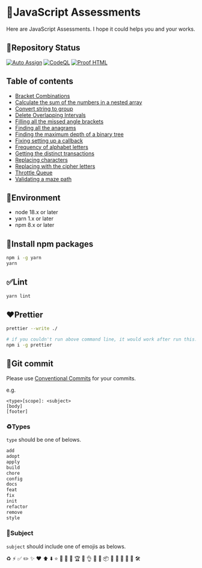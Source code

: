 # 📓JavaScript Assessments

Here are JavaScript Assessments. I hope it could helps you and your works.

## 🔖Repository Status

[![Auto Assign](https://github.com/james-gates-0212/js-assessments/actions/workflows/auto-assign.yml/badge.svg)](https://github.com/james-gates-0212/js-assessments/actions/workflows/auto-assign.yml)
[![CodeQL](https://github.com/james-gates-0212/js-assessments/actions/workflows/codeql.yml/badge.svg)](https://github.com/james-gates-0212/js-assessments/actions/workflows/codeql.yml)
[![Proof HTML](https://github.com/james-gates-0212/js-assessments/actions/workflows/proof-html.yml/badge.svg)](https://github.com/james-gates-0212/js-assessments/actions/workflows/proof-html.yml)

## Table of contents

- [Bracket Combinations](bracket-combinations)
- [Calculate the sum of the numbers in a nested array](calculate-the-sum-of-the-numbers-in-a-nested-array)
- [Convert string to group](convert-string-to-group)
- [Delete Overlapping Intervals](delete-overlapping-intervals)
- [Filling all the missed angle brackets](filling-all-the-missed-angle-brackets)
- [Finding all the anagrams](finding-all-the-anagrams)
- [Finding the maximum depth of a binary tree](finding-the-maximum-depth-of-a-binary-tree)
- [Fixing setting up a callback](fixing-setting-up-a-callback)
- [Frequency of alphabet letters](frequency-of-alphabet-letters)
- [Getting the distinct transactions](getting-the-distinct-transactions)
- [Replacing characters](replacing-characters)
- [Replacing with the cipher letters](replacing-with-the-cipher-letters)
- [Throttle Queue](throttle-queue)
- [Validating a maze path](validating-a-maze-path)

## 📝Environment

- node 18.x or later
- yarn 1.x or later
- npm 8.x or later

## 🚧Install npm packages

```bash
npm i -g yarn
yarn
```

## ✅Lint

```bash
yarn lint
```

## ❤️Prettier

```bash
prettier --write ./
```

```bash
# if you couldn't run above command line, it would work after run this...
npm i -g prettier
```

## 🐞Git commit

Please use [Conventional Commits](https://www.conventionalcommits.org/en/v1.0.0/) for your commits.

e.g.

```commit
<type>[scope]: <subject>
[body]
[footer]
```

### ♻️Types

`type` should be one of belows.

```bash
add
adopt
apply
build
chore
config
docs
feat
fix
init
refactor
remove
style
```

### 📓Subject

`subject` should include one of emojis as belows.

♻️
⚡️
✅
✏️
✨
❤️
⬆️
⬇️
⭐️
🌈
🎁
🎉
🏆
🐞
👌
📓
📝
📦
🔀
🔖
🚀
🚧
🚨
🛠️
